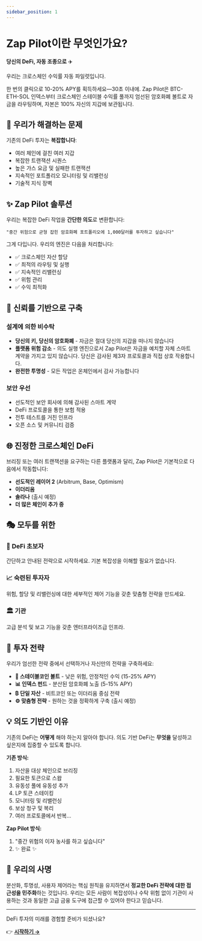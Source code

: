 ```yaml
---
sidebar_position: 1
---
```


# Zap Pilot이란 무엇인가요?

**당신의 DeFi, 자동 조종으로** ✈️

우리는 크로스체인 수익률 자동 파일럿입니다.

한 번의 클릭으로 10-20% APY를 획득하세요—30초 이내에. Zap Pilot은 BTC-ETH-SOL 인덱스부터 크로스체인
스테이블 수익률 풀까지 엄선된 암호화폐 볼트로 자금을 라우팅하며, 자본은 100% 자신의 지갑에
보관됩니다.

## 🎯 우리가 해결하는 문제

기존의 DeFi 투자는 **복잡합니다**:

- 여러 체인에 걸친 여러 지갑
- 복잡한 트랜잭션 시퀀스
- 높은 가스 요금 및 실패한 트랜잭션
- 지속적인 포트폴리오 모니터링 및 리밸런싱
- 기술적 지식 장벽

## ✨ Zap Pilot 솔루션

우리는 복잡한 DeFi 작업을 **간단한 의도**로 변환합니다:

```
"중간 위험으로 균형 잡힌 암호화폐 포트폴리오에 1,000달러를 투자하고 싶습니다"
```

그게 다입니다. 우리의 엔진은 다음을 처리합니다:

- ✅ 크로스체인 자산 할당
- ✅ 최적의 라우팅 및 실행
- ✅ 지속적인 리밸런싱
- ✅ 위험 관리
- ✅ 수익 최적화

## 🔐 신뢰를 기반으로 구축

### 설계에 의한 비수탁

- **당신의 키, 당신의 암호화폐** - 자금은 절대 당신의 지갑을 떠나지 않습니다
- **플랫폼 위험 감소** - 의도 실행 엔진으로서 Zap Pilot은 자금을 예치할 자체 스마트 계약을 가지고
  있지 않습니다. 당신은 감사된 제3자 프로토콜과 직접 상호 작용합니다.
- **완전한 투명성** - 모든 작업은 온체인에서 감사 가능합니다

### 보안 우선

- 선도적인 보안 회사에 의해 감사된 스마트 계약
- DeFi 프로토콜을 통한 보험 적용
- 전투 테스트를 거친 인프라
- 오픈 소스 및 커뮤니티 검증

## 🌐 진정한 크로스체인 DeFi

브리징 또는 여러 트랜잭션을 요구하는 다른 플랫폼과 달리, Zap Pilot은 기본적으로 다음에서 작동합니다:

- **선도적인 레이어 2** (Arbitrum, Base, Optimism)
- **이더리움**
- **솔라나** (출시 예정)
- **더 많은 체인이 추가 중**

## 🎭 모두를 위한

### 🔰 **DeFi 초보자**

간단하고 안내된 전략으로 시작하세요. 기본 복잡성을 이해할 필요가 없습니다.

### 📈 **숙련된 투자자**

위험, 할당 및 리밸런싱에 대한 세부적인 제어 기능을 갖춘 맞춤형 전략을 만드세요.

### 🏛️ **기관**

고급 분석 및 보고 기능을 갖춘 엔터프라이즈급 인프라.

## 🚀 투자 전략

우리가 엄선한 전략 중에서 선택하거나 자신만의 전략을 구축하세요:

- **🏦 스테이블코인 볼트** - 낮은 위험, 안정적인 수익 (15-25% APY)
- **📊 인덱스 펀드** - 분산된 암호화폐 노출 (5-15% APY)
- **₿ 단일 자산** - 비트코인 또는 이더리움 중심 전략
- **⚙️ 맞춤형 전략** - 원하는 것을 정확하게 구축 (출시 예정)

## 💡 의도 기반인 이유

기존의 DeFi는 **어떻게** 해야 하는지 알아야 합니다. 의도 기반 DeFi는 **무엇을** 달성하고 싶은지에
집중할 수 있도록 합니다.

**기존 방식:**

1. 자산을 대상 체인으로 브리징
2. 필요한 토큰으로 스왑
3. 유동성 풀에 유동성 추가
4. LP 토큰 스테이킹
5. 모니터링 및 리밸런싱
6. 보상 청구 및 복리
7. 여러 프로토콜에서 반복...

**Zap Pilot 방식:**

1. "중간 위험의 이자 농사를 하고 싶습니다"
2. ✨ 완료 ✨

## 🎯 우리의 사명

분산화, 투명성, 사용자 제어라는 핵심 원칙을 유지하면서 **정교한 DeFi 전략에 대한 접근성을
민주화**하는 것입니다. 우리는 모든 사람이 복잡성이나 수탁 위험 없이 기관이 사용하는 것과 동일한 고급
금융 도구에 접근할 수 있어야 한다고 믿습니다.

---

DeFi 투자의 미래를 경험할 준비가 되셨나요?

👉 **[시작하기 →](./getting-started)**
